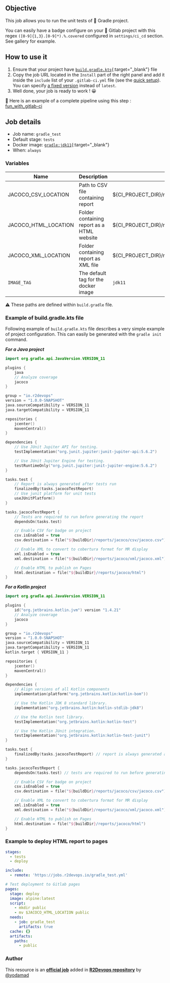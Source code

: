 ## Objective

This job allows you to run the unit tests of 🐘 Gradle project.

You can easily have a badge configure on your 🦊 Gitlab project with this regex `([0-9]{1,3}.[0-9]*).%.covered` configured in `settings/ci_cd` section. See gallery for example.

## How to use it

1. Ensure that your project have
   [`build.gradle.kts`](https://docs.gradle.org/current/samples/sample_building_java_applications.html){:target="_blank"}
   file
1. Copy the job URL located in the `Install` part of the right panel and add it inside the `include` list of your `.gitlab-ci.yml` file (see the [quick setup](/use-the-hub/#quick-setup)). You can specify [a fixed version](#changelog) instead of `latest`.
1. Well done, your job is ready to work ! 😀

🔗 Here is an example of a complete pipeline using this step : [fun_with_gitlab-ci](https://gitlab.com/fun_with/fun-with-gitlab-ci/-/blob/master/.gitlab-ci.yml)


## Job details

* Job name: `gradle_test`
* Default stage: `tests`
* Docker image: [`gradle:jdk11`](https://hub.docker.com/_/gradle){:target="_blank"}
* When: `always`


### Variables

| Name | Description | Default |
| ---- | ----------- | ------- |
| JACOCO_CSV_LOCATION | Path to CSV file containing report | ${CI_PROJECT_DIR}/reports/jacoco/csv/jacoco.csv |
| JACOCO_HTML_LOCATION | Folder containing report as a HTML website | ${CI_PROJECT_DIR}/reports/jacoco/html |
| JACOCO_XML_LOCATION | Folder containing report as XML file | ${CI_PROJECT_DIR}/reports/jacoco/xml |
| `IMAGE_TAG` | The default tag for the docker image | `jdk11`  |

⚠️ These paths are defined within `build.gradle` file.

### Example of build.gradle.kts file

Following example of `build.gradle.kts` file describes a very simple example of project configuration.
This can easily be generated with the `gradle init` command.

***For a Java project***

```kotlin
import org.gradle.api.JavaVersion.VERSION_11

plugins {
    java
    // Analyze coverage
    jacoco
}

group = "io.r2devops"
version = "1.0.0-SNAPSHOT"
java.sourceCompatibility = VERSION_11
java.targetCompatibility = VERSION_11

repositories {
    jcenter()
    mavenCentral()
}

dependencies {
    // Use JUnit Jupiter API for testing.
    testImplementation("org.junit.jupiter:junit-jupiter-api:5.6.2")

    // Use JUnit Jupiter Engine for testing.
    testRuntimeOnly("org.junit.jupiter:junit-jupiter-engine:5.6.2")
}

tasks.test {
    // Report is always generated after tests run
    finalizedBy(tasks.jacocoTestReport)
    // Use junit platform for unit tests
    useJUnitPlatform()
}

tasks.jacocoTestReport {
    // Tests are required to run before generating the report
    dependsOn(tasks.test)

    // Enable CSV for badge on project
    csv.isEnabled = true
    csv.destination = file("${buildDir}/reports/jacoco/csv/jacoco.csv")

    // Enable XML to convert to cobertura format for MR display
    xml.isEnabled = true
    xml.destination = file("${buildDir}/reports/jacoco/xml/jacoco.xml")

    // Enable HTML to publish on Pages
    html.destination = file("${buildDir}/reports/jacoco/html")
}

```

***For a Kotlin project***

```kotlin
import org.gradle.api.JavaVersion.VERSION_11

plugins {
    id("org.jetbrains.kotlin.jvm") version "1.4.21"
    // Analyze coverage
    jacoco
}

group = "io.r2devops"
version = "1.0.0-SNAPSHOT"
java.sourceCompatibility = VERSION_11
java.targetCompatibility = VERSION_11
kotlin.target { VERSION_11 }

repositories {
    jcenter()
    mavenCentral()
}

dependencies {
    // Align versions of all Kotlin components
    implementation(platform("org.jetbrains.kotlin:kotlin-bom"))

    // Use the Kotlin JDK 8 standard library.
    implementation("org.jetbrains.kotlin:kotlin-stdlib-jdk8")

    // Use the Kotlin test library.
    testImplementation("org.jetbrains.kotlin:kotlin-test")

    // Use the Kotlin JUnit integration.
    testImplementation("org.jetbrains.kotlin:kotlin-test-junit")
}

tasks.test {
    finalizedBy(tasks.jacocoTestReport) // report is always generated after tests run
}

tasks.jacocoTestReport {
    dependsOn(tasks.test) // tests are required to run before generating the report

    // Enable CSV for badge on project
    csv.isEnabled = true
    csv.destination = file("${buildDir}/reports/jacoco/csv/jacoco.csv")

    // Enable XML to convert to cobertura format for MR display
    xml.isEnabled = true
    xml.destination = file("${buildDir}/reports/jacoco/xml/jacoco.xml")

    // Enable HTML to publish on Pages
    html.destination = file("${buildDir}/reports/jacoco/html")
}

```

### Example to deploy HTML report to pages

```yaml
stages:
  - tests
  - deploy

include:
  - remote: 'https://jobs.r2devops.io/gradle_test.yml'

# Test deployment to Gitlab pages
pages:
  stage: deploy
  image: alpine:latest
  script:
    - mkdir public
    - mv $JACOCO_HTML_LOCATION public
  needs:
    - job: gradle_test
      artifacts: true
  cache: {}
  artifacts:
    paths:
      - public

```



### Author
This resource is an **[official job](https://docs.r2devops.io/faq-labels/)** added in [**R2Devops repository**](https://gitlab.com/r2devops/hub) by [@yodamad](https://gitlab.com/yodamad)